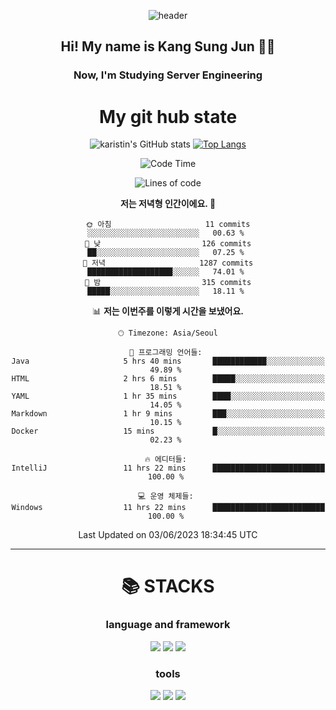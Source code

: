 <div align="center">
  
![header](https://capsule-render.vercel.app/api?type=waving&color=auto&height=300&section=header&text=Welcome&fontSize=90)
  <h2 align-"center"> Hi! My name is Kang Sung Jun 👋👋</h2>
  <h3 align="center"> Now, I'm Studying Server Engineering </h3>


  # My git hub state
  
![karistin's GitHub stats](https://github-readme-stats.vercel.app/api?username=karistin&show_icons=true&theme=dracula)
[![Top Langs](https://github-readme-stats.vercel.app/api/top-langs/?username=karistin&layout=compact)](https://github.com/karistin/github-readme-stats)
 
  
 <!--START_SECTION:waka-->
![Code Time](http://img.shields.io/badge/Code%20Time-603%20hrs%2017%20mins-blue)

![Lines of code](https://img.shields.io/badge/%EC%A0%80%EB%8A%94%20%EC%97%AC%ED%83%9C%EA%B9%8C%EC%A7%80%20-1.1%20million%20%EC%A4%84%EC%9D%98%20%EC%BD%94%EB%93%9C%EB%A5%BC%20%EC%9E%91%EC%84%B1%ED%96%88%EC%96%B4%EC%9A%94.-blue)

**저는 저녁형 인간이에요. 🦉** 

```text
🌞 아침                     11 commits          ░░░░░░░░░░░░░░░░░░░░░░░░░   00.63 % 
🌆 낮　                     126 commits         ██░░░░░░░░░░░░░░░░░░░░░░░   07.25 % 
🌃 저녁                     1287 commits        ███████████████████░░░░░░   74.01 % 
🌙 밤　                     315 commits         █████░░░░░░░░░░░░░░░░░░░░   18.11 % 
```


📊 **저는 이번주를 이렇게 시간을 보냈어요.** 

```text
🕑︎ Timezone: Asia/Seoul

💬 프로그래밍 언어들: 
Java                     5 hrs 40 mins       ████████████░░░░░░░░░░░░░   49.89 % 
HTML                     2 hrs 6 mins        █████░░░░░░░░░░░░░░░░░░░░   18.51 % 
YAML                     1 hr 35 mins        ████░░░░░░░░░░░░░░░░░░░░░   14.05 % 
Markdown                 1 hr 9 mins         ███░░░░░░░░░░░░░░░░░░░░░░   10.15 % 
Docker                   15 mins             █░░░░░░░░░░░░░░░░░░░░░░░░   02.23 % 

🔥 에디터들: 
IntelliJ                 11 hrs 22 mins      █████████████████████████   100.00 % 

💻 운영 체제들: 
Windows                  11 hrs 22 mins      █████████████████████████   100.00 % 
```


 Last Updated on 03/06/2023 18:34:45 UTC
<!--END_SECTION:waka-->

  
  ---
   # 📚 STACKS
  ### language and framework
  <img src="https://img.shields.io/badge/java-007396?style=for-the-badge&logo=java&logoColor=white">
  <img src="https://img.shields.io/badge/python-3776AB?style=for-the-badge&logo=python&logoColor=white">
  <img src="https://img.shields.io/badge/springboot-6DB33F?style=for-the-badge&logo=springboot&logoColor=white">
  
  ### tools
  <img src="https://img.shields.io/badge/git-F05032?style=for-the-badge&logo=git&logoColor=white">
  <img src="https://img.shields.io/badge/mysql-4479A1?style=for-the-badge&logo=mysql&logoColor=white">
  <img src="https://img.shields.io/badge/gradle-02303A?style=for-the-badge&logo=gradle&logoColor=white">
</div>
  
